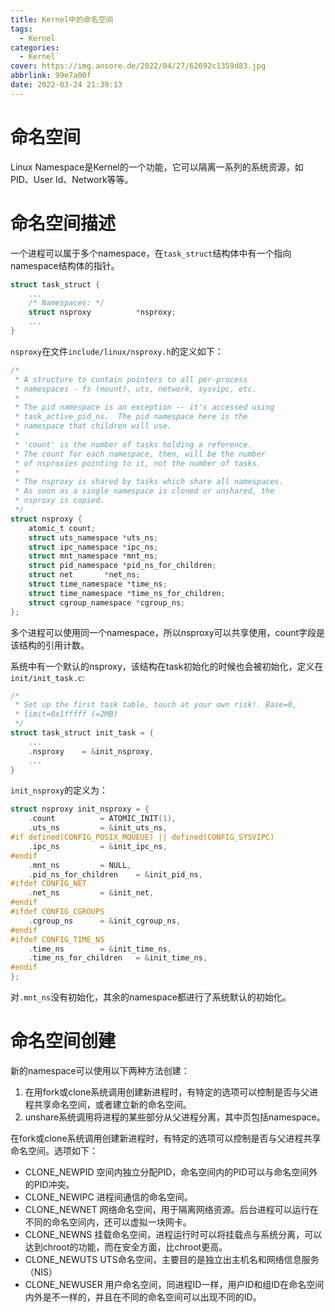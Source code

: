 ```yaml
---
title: Kernel中的命名空间
tags:
  - Kernel
categories:
  - Kernel
cover: https://img.ansore.de/2022/04/27/62692c1359d83.jpg
abbrlink: 99e7a00f
date: 2022-03-24 21:39:13
---
```


# 命名空间

Linux Namespace是Kernel的一个功能，它可以隔离一系列的系统资源，如PID、User Id、Network等等。



# 命名空间描述

一个进程可以属于多个namespace，在`task_struct`结构体中有一个指向namespace结构体的指针。

```c
struct task_struct {
    ...
    /* Namespaces: */
	struct nsproxy			*nsproxy;
	...
}
```

`nsproxy`在文件`include/linux/nsproxy.h`的定义如下：

```c
/*
 * A structure to contain pointers to all per-process
 * namespaces - fs (mount), uts, network, sysvipc, etc.
 *
 * The pid namespace is an exception -- it's accessed using
 * task_active_pid_ns.  The pid namespace here is the
 * namespace that children will use.
 *
 * 'count' is the number of tasks holding a reference.
 * The count for each namespace, then, will be the number
 * of nsproxies pointing to it, not the number of tasks.
 *
 * The nsproxy is shared by tasks which share all namespaces.
 * As soon as a single namespace is cloned or unshared, the
 * nsproxy is copied.
 */
struct nsproxy {
	atomic_t count;
	struct uts_namespace *uts_ns;
	struct ipc_namespace *ipc_ns;
	struct mnt_namespace *mnt_ns;
	struct pid_namespace *pid_ns_for_children;
	struct net 	     *net_ns;
	struct time_namespace *time_ns;
	struct time_namespace *time_ns_for_children;
	struct cgroup_namespace *cgroup_ns;
};
```

多个进程可以使用同一个namespace，所以nsproxy可以共享使用，count字段是该结构的引用计数。

系统中有一个默认的nsproxy，该结构在task初始化的时候也会被初始化，定义在`init/init_task.c`:

```c
/*
 * Set up the first task table, touch at your own risk!. Base=0,
 * limit=0x1fffff (=2MB)
 */
struct task_struct init_task = {
    ...
    .nsproxy	= &init_nsproxy,
    ...
}
```

`init_nsproxy`的定义为：

```c
struct nsproxy init_nsproxy = {
	.count			= ATOMIC_INIT(1),
	.uts_ns			= &init_uts_ns,
#if defined(CONFIG_POSIX_MQUEUE) || defined(CONFIG_SYSVIPC)
	.ipc_ns			= &init_ipc_ns,
#endif
	.mnt_ns			= NULL,
	.pid_ns_for_children	= &init_pid_ns,
#ifdef CONFIG_NET
	.net_ns			= &init_net,
#endif
#ifdef CONFIG_CGROUPS
	.cgroup_ns		= &init_cgroup_ns,
#endif
#ifdef CONFIG_TIME_NS
	.time_ns		= &init_time_ns,
	.time_ns_for_children	= &init_time_ns,
#endif
};
```

对`.mnt_ns`没有初始化，其余的namespace都进行了系统默认的初始化。

# 命名空间创建

新的namespace可以使用以下两种方法创建：

1. 在用fork或clone系统调用创建新进程时，有特定的选项可以控制是否与父进程共享命名空间，或者建立新的命名空间。
2. unshare系统调用将进程的某些部分从父进程分离，其中页包括namespace。

在fork或clone系统调用创建新进程时，有特定的选项可以控制是否与父进程共享命名空间。选项如下：

- CLONE_NEWPID 空间内独立分配PID，命名空间内的PID可以与命名空间外的PID冲突。
- CLONE_NEWIPC 进程间通信的命名空间。
- CLONE_NEWNET 网络命名空间，用于隔离网络资源。后台进程可以运行在不同的命名空间内，还可以虚拟一块网卡。
- CLONE_NEWNS 挂载命名空间，进程运行时可以将挂载点与系统分离，可以达到chroot的功能，而在安全方面，比chroot更高。
- CLONE_NEWUTS UTS命名空间，主要目的是独立出主机名和网络信息服务（NIS）
- CLONE_NEWUSER 用户命名空间，同进程ID一样，用户ID和组ID在命名空间内外是不一样的，并且在不同的命名空间可以出现不同的ID。
